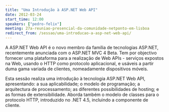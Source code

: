 ```yaml
---
title: "Uma Introdução à ASP.NET Web API"
date: 2012-03-24
start_time: 12:00
speakers: ["pedro-felix"]
meeting: 27a-reuniao-presencial-da-comunidade-netponto-em-lisboa
redirect_from: /sessao/uma-introducao-a-asp-net-web-api/
---
```


A ASP.NET Web API é o novo membro da família de tecnologias ASP.NET, recentemente anunciada com o ASP.NET MVC 4 Beta.
Tem por objectivo fornecer uma plataforma para a realização de Web APIs - serviços expostos na Web, usando o HTTP como protocolo aplicacional, e usáveis a partir duma gama variada de clientes, nomeadamente dispositivos móveis.

Esta sessão realiza uma introdução à tecnologia ASP.NET Web API, apresentando: a sua aplicabilidade; o modelo de programação; a arquitectura de processamento; as diferentes possibilidades de hosting; e as formas de extensibilidade.
Aborda também o modelo de classes para o protocolo HTTP, introduzido no .NET 4.5, incluindo a componente de cliente.
